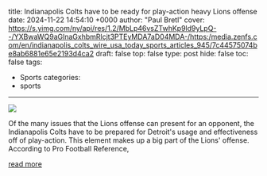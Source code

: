 title: Indianapolis Colts have to be ready for play-action heavy Lions offense
date: 2024-11-22 14:54:10 +0000
author: "Paul Bretl"
cover: https://s.yimg.com/ny/api/res/1.2/MbLp46vsZTwhKp9ld9yLpQ--/YXBwaWQ9aGlnaGxhbmRlcjt3PTEyMDA7aD04MDA-/https:/media.zenfs.com/en/indianapolis_colts_wire_usa_today_sports_articles_945/7c44575074be8ab6881e65e2193d4ca2
draft: false
top: false
type: post
hide: false
toc: false
tags:
  - Sports
categories:
  - sports
---

![](https://s.yimg.com/ny/api/res/1.2/MbLp46vsZTwhKp9ld9yLpQ--/YXBwaWQ9aGlnaGxhbmRlcjt3PTEyMDA7aD04MDA-/https:/media.zenfs.com/en/indianapolis_colts_wire_usa_today_sports_articles_945/7c44575074be8ab6881e65e2193d4ca2)

Of the many issues that the Lions offense can present for an opponent, the Indianapolis Colts have to be prepared for Detroit's usage and effectiveness off of play-action. This element makes up a big part of the Lions' offense. According to Pro Football Reference,

[read more](https://coltswire.usatoday.com/2024/11/22/indianapolis-colts-ready-play-action-heavy-lions-offense/)
